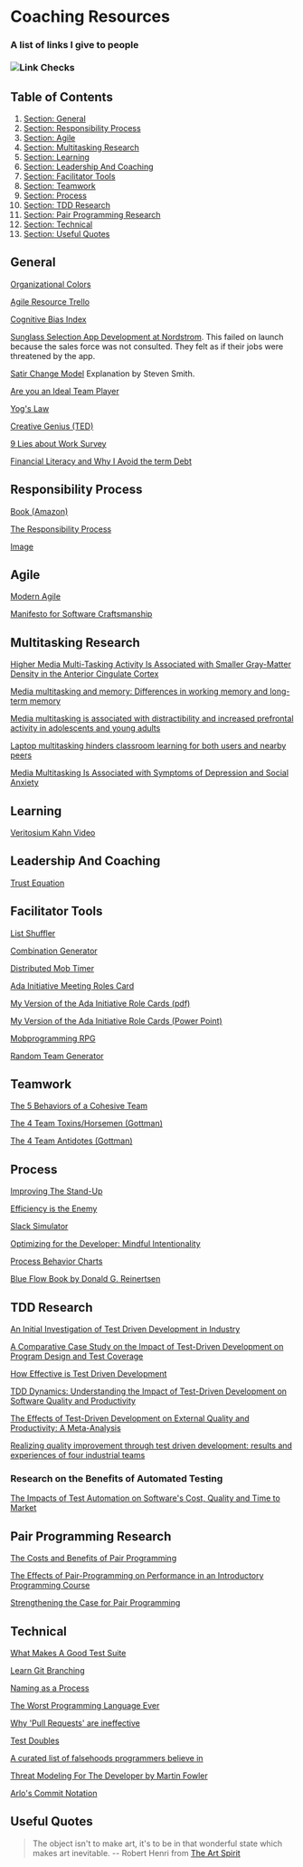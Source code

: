 <!-- GENERATED DOCUMENT DO NOT EDIT! -->
<!-- prettier-ignore-start -->
<!-- markdownlint-disable -->

<!-- Compiled with doculisp (version 2.0.4) https://www.npmjs.com/package/doculisp -->

# Coaching Resources #

### A list of links I give to people<br><br>![Link Checks](https://github.com/jason-kerney/CoachingResources/actions/workflows/validateUrls.yml/badge.svg) ###

## Table of Contents ##

1. [Section: General](#general)
2. [Section: Responsibility Process](#responsibility-process)
3. [Section: Agile](#agile)
4. [Section: Multitasking Research](#multitasking-research)
5. [Section: Learning](#learning)
6. [Section: Leadership And Coaching](#leadership-and-coaching)
7. [Section: Facilitator Tools](#facilitator-tools)
8. [Section: Teamwork](#teamwork)
9. [Section: Process](#process)
10. [Section: TDD Research](#tdd-research)
11. [Section: Pair Programming Research](#pair-programming-research)
12. [Section: Technical](#technical)
13. [Section: Useful Quotes](#useful-quotes)

## General ##

[Organizational Colors](https://www.workplacepeaceinstitute.com/post/reimagining-the-workplace-organizational-paradigms)

[Agile Resource Trello](https://trello.com/b/1lfMkCOh/software-profession-resources)

[Cognitive Bias Index](https://upload.wikimedia.org/wikipedia/commons/6/65/Cognitive_bias_codex_en.svg?ref=insanelyusefulwebsites)

[Sunglass Selection App Development at Nordstrom](https://www.youtube.com/watch?v=2NFH3VC6LNs). This failed on launch because the sales force was not consulted. They felt as if their jobs were threatened by the app.

[Satir Change Model](https://stevenmsmith.com/ar-satir-change-model/) Explanation by Steven Smith.

[Are you an Ideal Team Player](https://www.youtube.com/watch?v=PRh80RyT74I)

[Yog's Law](https://www.chrisstead.net/power-dynamics/yogs-law/workplace-safety/2021/07/16/yogs-law-power-responsibility-and-accountability.html)

[Creative Genius (TED)](https://www.ted.com/talks/elizabeth_gilbert_your_elusive_creative_genius)

[9 Lies about Work Survey](https://catalystgrowthadvisors.com/2019/06/25/nine-lies-about-work-8-question-team-engagement-assessment/)

[Financial Literacy and Why I Avoid the term Debt](http://media.wix.com/ugd/a738b9_9a413bc46954faf89b8f7e10d9239340.pdf)

## Responsibility Process ##

[Book (Amazon)](https://a.co/d/9k6FqhC)

[The Responsibility Process](https://www.youtube.com/watch?v=urcezKRhpoY)

[Image](https://external-content.duckduckgo.com/iu/?u=http%3A%2F%2Fleanintuit.com%2Fwp-content%2Fuploads%2F2016%2F12%2FThe-Responsibility-Process.jpg&f=1&nofb=1&ipt=9a1633c0e2d67432cea9b8065940db670b81bc2c473b8eb34ecc881b99ded488&ipo=images)

## Agile ##

[Modern Agile](https://www.youtube.com/watch?v=0PMYKxTkdU0)

[Manifesto for Software Craftsmanship](https://manifesto.softwarecraftsmanship.org/)

## Multitasking Research ##

[Higher Media Multi-Tasking Activity Is Associated with Smaller Gray-Matter Density in the Anterior Cingulate Cortex](https://www.ncbi.nlm.nih.gov/pmc/articles/PMC4174517/)

[Media multitasking and memory: Differences in working memory and long-term memory](https://pubmed.ncbi.nlm.nih.gov/26223469/)

[Media multitasking is associated with distractibility and increased prefrontal activity in adolescents and young adults](https://www.sciencedirect.com/science/article/abs/pii/S1053811916300441)

[Laptop multitasking hinders classroom learning for both users and nearby peers](https://www.sciencedirect.com/science/article/pii/S0360131512002254)

[Media Multitasking Is Associated with Symptoms of Depression and Social Anxiety](https://www.psychologytoday.com/us/blog/the-squeaky-wheel/201606/10-real-risks-multitasking-mind-and-body)

## Learning ##

[Veritosium Kahn Video](https://www.youtube.com/watch?v=eVtCO84MDj8)

## Leadership And Coaching ##

[Trust Equation](https://trustedadvisor.com/why-trust-matters/understanding-trust/understanding-the-trust-equation)

## Facilitator Tools ##

[List Shuffler](https://www.random.org/lists/)

[Combination Generator](https://calculla.com/combinations_generator)

[Distributed Mob Timer](https://mobti.me/)

[Ada Initiative Meeting Roles Card](https://files.adainitiative.org/wiki_binaries/role_cards.pdf)

[My Version of the Ada Initiative Role Cards (pdf)](./artifacts/MeetingRoleCards.pdf)

[My Version of the Ada Initiative Role Cards (Power Point)](./artifacts/MeetingRoleCards.pptx)

[Mobprogramming RPG](https://github.com/willemlarsen/mobprogrammingrpg)

[Random Team Generator](https://www.gigacalculator.com/randomizers/random-team-generator.php)

## Teamwork ##

[The 5 Behaviors of a Cohesive Team](https://www.cogent-solutions.com/5-behaviors-of-a-cohesive-team/)

[The 4 Team Toxins/Horsemen (Gottman)](https://www.gottman.com/blog/the-four-horsemen-recognizing-criticism-contempt-defensiveness-and-stonewalling/)

[The 4 Team Antidotes (Gottman)](https://www.gottman.com/blog/the-four-horsemen-the-antidotes/)

## Process ##

[Improving The Stand-Up](https://improvingflow.com/2021/05/17/improving-standup.html)

[Efficiency is the Enemy](https://fs.blog/2021/05/slack/)

[Slack Simulator](https://setosa.io/blog/2014/09/02/gridlock/)

[Optimizing for the Developer: Mindful Intentionality](http://www.chrisstead.net/developer-practice/work-optimization/2020/10/08/optimizing-for-the-developer-mindful-intentionality.html)

[Process Behavior Charts](https://demingalliance.org/resources/articles/process-behaviour-charts-an-introduction)

[Blue Flow Book by Donald G. Reinertsen](https://www.amazon.com/Principles-Product-Development-Flow-Generation/dp/1935401009)

## TDD Research ##

[An Initial Investigation of Test Driven Development in Industry](https://collaboration.csc.ncsu.edu/laurie/Papers/TDDpaperv8.pdf)

[A Comparative Case Study on the Impact of Test-Driven Development on Program Design and Test Coverage](https://arxiv.org/ftp/arxiv/papers/1711/1711.05082.pdf)

[How Effective is Test Driven Development](https://www.researchgate.net/publication/258126622_How_Effective_is_Test_Driven_Development)

[TDD Dynamics: Understanding the Impact of Test-Driven Development on Software Quality and Productivity](https://www.google.com/url?sa=t&rct=j&q=&esrc=s&source=web&cd=1&cad=rja&uact=8&ved=2ahUKEwilgtPBlYvnAhWLqZ4KHS66CE4QFjAAegQIBhAB&url=https%3A%2F%2Fdigital.library.ryerson.ca%2Fislandora%2Fobject%2FRULA%253A2150%2Fdatastream%2FOBJ%2Fdownload%2FTDD_Dynamics__Understanding_the_Impact_of_Test-Driven_Development_on_Software_Quality_and_Productivity.pdf&usg=AOvVaw20OD1tkR-HMrphV95aNjJw)

[The Effects of Test-Driven Development on External Quality and Productivity: A Meta-Analysis](https://www.semanticscholar.org/paper/The-Effects-of-Test-Driven-Development-on-External-Rafique-Misic/7a0b5586669a4ba9c0ac5b2fe59f58c4e8330f58)

[Realizing quality improvement through test driven development: results and experiences of four industrial teams](https://www.microsoft.com/en-us/research/wp-content/uploads/2009/10/Realizing-Quality-Improvement-Through-Test-Driven-Development-Results-and-Experiences-of-Four-Industrial-Teams-nagappan_tdd.pdf)

### Research on the Benefits of Automated Testing ###

[The Impacts of Test Automation on Software's Cost, Quality and Time to Market](https://www.sciencedirect.com/science/article/pii/S1877050916001277)

## Pair Programming Research ##

[The Costs and Benefits of Pair Programming](https://collaboration.csc.ncsu.edu/laurie/Papers/XPSardinia.PDF)

[The Effects of Pair-Programming on Performance in an Introductory Programming Course](https://courses.cs.washington.edu/courses/cse590e/02sp/pairprogramming.pdf)

[Strengthening the Case for Pair Programming](https://collaboration.csc.ncsu.edu/laurie/Papers/ieeeSoftware.PDF)

## Technical ##

[What Makes A Good Test Suite](https://arlobelshee.com/what-makes-a-good-test-suite/llewellyn-falco/)

[Learn Git Branching](https://learngitbranching.js.org/)

[Naming as a Process](https://www.digdeeproots.com/articles/on/naming-process/)

[The Worst Programming Language Ever](https://www.youtube.com/watch?v=vcFBwt1nu2U)

[Why 'Pull Requests' are ineffective](https://chelseatroy.com/2019/12/18/reviewing-pull-requests/)

[Test Doubles](https://www.martinfowler.com/bliki/TestDouble.html)

[A curated list of falsehoods programmers believe in](https://github.com/kdeldycke/awesome-falsehood)

[Threat Modeling For The Developer by Martin Fowler](https://martinfowler.com/articles/agile-threat-modelling.html)

[Arlo's Commit Notation](https://github.com/RefactoringCombos/ArlosCommitNotation)

## Useful Quotes ##

> The object isn't to make art, it's to be in that wonderful state which makes art inevitable.
> -- Robert Henri from [The Art Spirit](https://a.co/d/34uITKk)

<!-- markdownlint-restore -->
<!-- prettier-ignore-end -->
<!-- GENERATED DOCUMENT DO NOT EDIT! -->